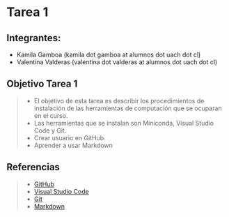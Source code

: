 # Tarea 1
## Integrantes:
+ Kamila Gamboa (kamila dot gamboa at alumnos dot uach dot cl)
+ Valentina Valderas (valentina dot valderas at alumnos dot uach dot cl)
## Objetivo Tarea 1
> + El objetivo de esta tarea es describir los procedimientos de instalación de las herramientas de computación que se ocuparan en el curso.
> + Las herramientas que se instalan son Miniconda, Visual Studio Code y Git.
> + Crear usuario en GitHub.
> + Aprender a usar Markdown
## Referencias
> + [GitHub](https://github.com/valentinavalderas/Tareas_acus099)
> + [Visual Studio Code](https://code.visualstudio.com/)
> + [Git](https://git-scm.com/)
> + [Markdown](https://markdown.es/)